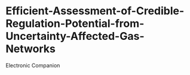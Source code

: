 # Efficient-Assessment-of-Credible-Regulation-Potential-from-Uncertainty-Affected-Gas-Networks
Electronic Companion
